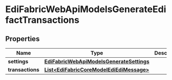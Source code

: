 
# EdiFabricWebApiModelsGenerateEdifactTransactions

## Properties
Name | Type | Description | Notes
------------ | ------------- | ------------- | -------------
**settings** | [**EdiFabricWebApiModelsGenerateSettings**](EdiFabricWebApiModelsGenerateSettings.md) |  |  [optional]
**transactions** | [**List&lt;EdiFabricCoreModelEdiEdiMessage&gt;**](EdiFabricCoreModelEdiEdiMessage.md) |  |  [optional]



